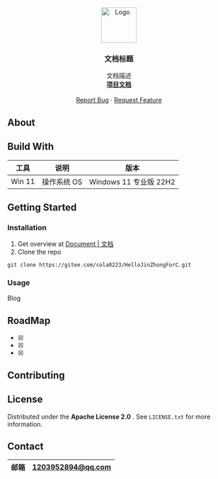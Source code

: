 
<div align="center">
  <a href="文档地址">
    <img src="https://cola-picgo-1311841992.cos.ap-beijing.myqcloud.com/myDoc2023_icon_live.svg" alt="Logo" width="80" height="80">
  </a>
</div>
<h3 align="center">文档标题</h3>

  <p align="center">
   文档描述
    <br />
    <a href="文档地址"><strong>项目文档</strong></a>
    <br />
    <br />
    <a href="issues 地址">Report Bug</a>
    ·
    <a href="issues 地址">Request Feature</a>
  </p>

## About



## Build With

| 工具    | 说明          | 版本                   |
| ------- | ------------- | ---------------------- |
| Win 11  | 操作系统 OS   | Windows 11 专业版 22H2 |


## Getting Started



### Installation

1. Get overview at [Document | 文档](地址)
2. Clone the repo 

```shell
git clone https://gitee.com/cola0223/HelloJinZhongForC.git
```

### Usage

Blog

## RoadMap

- [x] 
- [x] 
- [x] 

## Contributing

## License

Distributed under the  **Apache License 2.0** . See `LICENSE.txt` for more information.

## Contact

| 邮箱 | 1203952894@qq.com |
| ---- | ----------------- |

